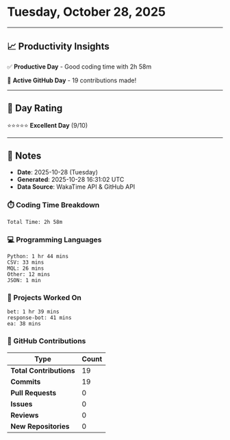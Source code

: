 # Tuesday, October 28, 2025

---

## 📈 Productivity Insights

✅ **Productive Day** - Good coding time with 2h 58m

🚀 **Active GitHub Day** - 19 contributions made!

---

## 🎯 Day Rating

⭐⭐⭐⭐⭐ **Excellent Day** (9/10)

---

## 📝 Notes

- **Date**: 2025-10-28 (Tuesday)
- **Generated**: 2025-10-28 16:31:02 UTC
- **Data Source**: WakaTime API & GitHub API


### ⏱️ Coding Time Breakdown

```
Total Time: 2h 58m
```

### 💻 Programming Languages

```
Python: 1 hr 44 mins
CSV: 33 mins
MQL: 26 mins
Other: 12 mins
JSON: 1 min
```

### 📂 Projects Worked On

```
bet: 1 hr 39 mins
response-bot: 41 mins
ea: 38 mins

```


### 🐙 GitHub Contributions

| Type | Count |
|------|-------|
| **Total Contributions** | 19 |
| **Commits** | 19 |
| **Pull Requests** | 0 |
| **Issues** | 0 |
| **Reviews** | 0 |
| **New Repositories** | 0 |

